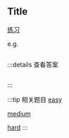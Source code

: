 ## Title

[练习](https://tsch.js.org/1/play)

e.g.

```TypeScript

```

:::details 查看答案

```TypeScript

```

:::

:::tip 相关题目
[easy](/type-challenges/easy#) <Badge type="tip" text="easy" />

[medium](/type-challenges/medium#) <Badge type="warning" text="medium" />

[hard](/type-challenges/hard#) <Badge type="danger" text="hard" />
:::
